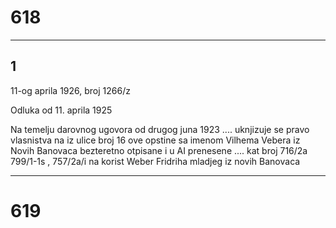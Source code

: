 
# 618

***
## 1

11-og aprila 1926, broj 1266/z

Odluka od 11. aprila 1925

Na temelju darovnog ugovora od drugog juna 1923 .... uknjizuje se pravo vlasnistva na iz ulice broj 16 ove opstine sa imenom Vilhema Vebera iz Novih Banovaca bezteretno otpisane i u AI prenesene .... kat broj 716/2a 799/1-1s ,  757/2a/i na korist
Weber Fridriha mladjeg iz novih Banovaca
***


# 619